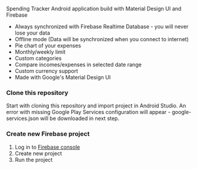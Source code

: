 
Spending Tracker Android application build with Material Design UI and Firebase


* Always synchronized with Firebase Realtime Database - you will never lose your data
* Offline mode (Data will be synchronized when you connect to internet)
* Pie chart of your expenses
* Monthly/weekly limit
* Custom categories
* Compare incomes/expenses in selected date range
* Custom currency support
* Made with Google's Material Design UI

### Clone this repository
Start with cloning this repository and import project in Android Studio. An error with missing Google Play Services configuration will appear - google-services.json will be downloaded in next step.

### Create new Firebase project
1. Log in to [Firebase console](https://console.firebase.google.com/)
2. Create new project
3. Run the project
